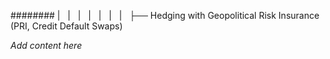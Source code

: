 ######## |   |   |   |   |   |   |   ├── Hedging with Geopolitical Risk Insurance (PRI, Credit Default Swaps)

*Add content here*